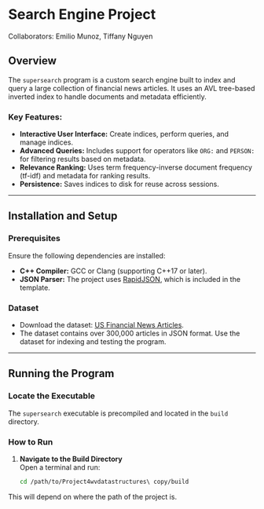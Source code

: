 # Search Engine Project

Collaborators: Emilio Munoz, Tiffany Nguyen

## Overview
The `supersearch` program is a custom search engine built to index and query a large collection of financial news articles. It uses an AVL tree-based inverted index to handle documents and metadata efficiently.

### Key Features:
- **Interactive User Interface:** Create indices, perform queries, and manage indices.
- **Advanced Queries:** Includes support for operators like `ORG:` and `PERSON:` for filtering results based on metadata.
- **Relevance Ranking:** Uses term frequency-inverse document frequency (tf-idf) and metadata for ranking results.
- **Persistence:** Saves indices to disk for reuse across sessions.

---

## Installation and Setup

### Prerequisites
Ensure the following dependencies are installed:
- **C++ Compiler:** GCC or Clang (supporting C++17 or later).
- **JSON Parser:** The project uses [RapidJSON](https://rapidjson.org/), which is included in the template.

### Dataset
- Download the dataset: [US Financial News Articles](https://www.kaggle.com/jeet2016/us-financial-news-articles).
- The dataset contains over 300,000 articles in JSON format. Use the dataset for indexing and testing the program.

---

## Running the Program

### Locate the Executable
The `supersearch` executable is precompiled and located in the `build` directory.

### How to Run
1. **Navigate to the Build Directory**  
   Open a terminal and run:
   ```bash
   cd /path/to/Project4wvdatastructures\ copy/build
This will depend on where the path of the project is.
